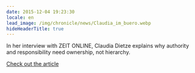 ```yaml
---
date: 2015-12-04 19:23:30
locale: en
lead_image: /img/chronicle/news/Claudia_im_buero.webp
hideHeaderTitle: true
---
```


In her interview with ZEIT ONLINE, Claudia Dietze explains why authority and responsibility need ownership, not hierarchy.

[Check out the article](http://www.zeit.de/karriere/beruf/2015-12/mitarbeiterfuehrung-hierarchie-autoritaet)


